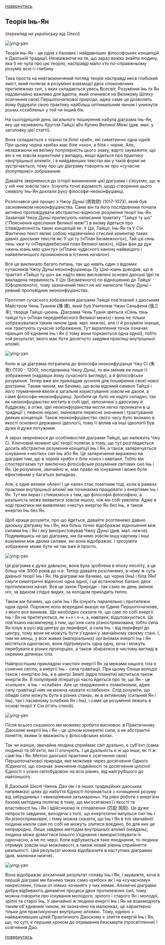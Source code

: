 [повернутись](./)

## Теорія Інь-Ян
(_переклад на українську від Олесі_)

![ying-yan](./Images/ying-yan1.png)

Теорія Інь-Ян  - це одна з базових і найдавніших філософських концепцій в Даоській традиції. Незважаючи на те, що зараз важко знайти людину, яка б не чула про цю теорію, насправді мало хто по-справжньому розуміє всю її глибину.

Така проста на невтаємничений погляд теорія насправді несе глибокий зміст, який полягає в розумінні взаємодії двох споконвічних протилежних сил, з яких складається увесь Всесвіт. Розуміння Інь та Ян надзвичайно важливо для адепта, який опинився на Великому Шляху осягнення своєї Першопочаткової природи, адже саме це дозволить йому будувати свою практику найбільш оптимальним чином і уникнути різних «схиблень» у той чи інший бік.

На сьогоднішній день загального поширення набула діаграма Інь-Ян, яку ще називають Кругом Тайцзі або Кулею Великої Межі (див. мал. у заголовку цієї статті).

Вона складається з чорної та білої «риб», які симетричні одна одній. При цьому чорна «риба» має біле «око», а біла – чорне. Але, незважаючи на велику популярність цього знаку, варто зауважити, що він є не зовсім коректним у випадку, якщо йдеться про практику «внутрішньої алхімії», і в найдавніших текстах він у такій формі не зустрічається, тому про цю діаграму говорять як про «сучасне (популярне)» зображення.

Давайте звернемося до історії виникнення цієї діаграми і з’ясуємо, що ж у ній «не зовсім так». Існують точні відомості, щодо створення цього символу Інь-Ян доклали руку філософи-неоконфуціанці.

Розпочався цей процес з Чжоу Дуньї (周敦颐) (1017-1073), який був засновником неоконфуціанства. Саме він та його послідовники почали активно проповідувати абстрактно-відносне розуміння теорії Інь-Ян. Зазвичай Чжоу Дуньї приписують написання трактату "Тайцзі ту шо" ("Пояснення креслення Великої межі") в якому йдеться про співвіднесеність таких концепцій як: У Цзі, Тайцзі, Інь-Ян та У Сін. Фактично текст  являє собою надзвичайно стислий коментар таких давніх даоських текстів як: У цзі ту («План Безмежного»), Тай цзі сянь тянь чжи ту («Переднебесний план Великої межі»), «Шан фан да дун чжень юань мяо цзін ту» («Плани чудесного канону найвищого і найвеличнішого проникнення в істинне начало»).

Все це викликало багато питань, так що навіть один з відомих сучасників Чжоу Дуньї неоконфуціанець Лу Цзю-юань доводив, що в трактаті «Тайцзі ту шо»  аж надто явно висловлені основні даоські ідеї та викладена первинність У Цзі (Безмежного) по відношенню до Тайцзі (Оформленого), тому зазначений текст не міг написати Чжоу Дуньї – ревний проповідник неоконфуціанства. 

Прототип сучасного зображення діаграми Тайцзі пов’язаний з даоським Майстром Чень Туанем (陳 摶), який був Учителем Чжан Саньфеня (張三丰), творця Тайцзі-цюань. Діаграма Чень Туаня зветься «Сянь тянь тайцзі ту» («План переднебесного Великої межі») і вона не тільки зображувалася таким чином (див. мал. нижче), але її й розуміли інакше, ніж трактують сучасне зображення. Тут вкраплення точок означає принцип об'єднання Інь і Ян (і тому вони торкаються одна одної), тобто той результат, якого має бути досягнуто завдяки практиці внутрішньої алхімії. 

![ying-yan](./Images/ying-yan3.png)

Коли ж ця діаграма потрапила до філософа неоконфуціанця Чжу Сі (朱熹) (1130 - 1200), послідовника Чжоу Дуньї, то він змінив не лише її зображення (надавши йому сучасного вигляду), а й філософське розуміння. Тепер вже він прикладав зусилля для поширення своєї нової доктрини. Таким чином, ми бачимо, що всім відомий символ Тайцзі і його тлумачення ввели в загальне користування зовсім не даоси, а саме філософи-неоконфуціанці. Зробити це було не надто складно, так як неоконфуціанство містить в собі ідеї, запозичені з даосизму й буддизму, а отже, ідеї неоконфуціанства могли легко проникати в ці традиції і, певною мірою, змінювати первісне значення і трактування деяких концепцій. Також неоконфуціанство свого часу було визнано в якості основної державної ідеології, тому  її вплив на інші ідеології був дуже й дуже потужним.

А зараз звернемося до особливостей діаграми Тайцзі, що належить Чжу Сі. Ключовий момент цієї теорії полягає в тому, що тут розглядається досить абстрактне розуміння концепції Інь і Ян, а також заперечується існування «чистих» сил Інь або Ян. Це заперечення виражено на діаграмі тим, що в чорній «рибі» є біле «око» і навпаки. Тобто ми спостерігаємо тут виключно філософське розуміння світових сил Інь і Ян. Це розуміння, звичайно ж, має право на існування і може бути ефективним у багатьох випадках.

Але, є одне велике «Але»! І це «але» стає помітним тоді, коли в рамках практики внутрішньої алхімії ми починаємо працювати з енергіями Інь і Ян. Тут ми якраз і стикаємося з тим, що філософія філософією, а реальність може виявитися зовсім іншою, ніж ми собі уявляли. Адже в ході практики ми виявляємо «чисту» енергію Ян без Інь, а також енергію Інь без Ян.

Щоб краще розуміти, про що йдеться, давайте розглянемо давню даоську діаграму Інь і Ян, яка більш точно відображає відношення між силами Інь і Ян і яку використовував Чжоу Дуньї (див. мал. нижче). Подивившись на цю діаграму, ми бачимо зовсім іншу картину і інші взаємини між двома силами, які вона відображає. І зрозуміти зображене може бути не так вже й просто.

![ying-yan](./Images/ying-yan4.png)

Ця діаграма є дуже давньою, вона була зроблена в епоху неоліту, а це більш ніж 3000 років до н.е. Тепер давайте розглянемо, в чому ж суть давньої теорії Інь і Ян. На діаграмі ми бачимо, що чорна (Інь) і біла (Ян) смуги симетричні відносно одна одної, і це встановлює баланс двох протилежних начал. Все це закон Природи - так само як день змінює ніч, за вдихом слідує видих, за холодом приходить тепло.

Також ми бачимо, що сили Інь і Ян існують паралельно і протилежні одна одній. Порожнє коло всередині вказує на Єдине Першопочаткове, з якого все виникає. Ще необхідно сказати те, що самі по собі енергії Інь і Ян не притягуються, як «+» і «-», а, навпаки, відштовхуються. Це пов'язано насамперед з тим, що їхня сила різноспрямована, тобто сила Ян існує в русі від центру до периферії, а сила Інь - від периферії до центру, тому вони не можуть бути з'єднані у звичайному своєму стані. І, тим не менш, у всіх живих (матеріальних) організмах енергії Інь і Ян містяться одночасно,  вони підтримують одна одну, хоча і можуть перебувати в різних пропорціях, а також збиратися в чистому вигляді в окремих ділянках тіла.

Найпростішим прикладом «чистої» енергії Ян за межами нашого тіла є сонячне світло, а енергії Інь - сила гравітації. При цьому Сонце володіє також і енергією Інь, а в центрі Землі (ядро планети) міститься також енергія Ян. В популярній літературі часто йдеться про те, що Ян - це «сильне», а Інь - «слабке». Але це твердження є помилковим, адже силу гравітації ніяк не можна назвати «слабкою». Слід розуміти, що обидві сили можуть бути в різних станах, як в активному (сильний Ян і Інь), так і пасивному (слабкий Ян і Інь), і саме це розуміння лежить в основі теорії У Сін (п'ять стихій).

![ying-yan](./Images/ying-yan5.png)

Після всього сказаного ми можемо зробити висновок: в Практичному Даосизмі енергії Інь і Ян - це цілком конкретні сили, а не абстрактні поняття, якими їх вважають у філософських колах.

Так чи інакше, звичайна людина сприймає світ дуально, є суб'єкт (сама людина) та об'єкти, які її оточують. І ця дуальність є ні що інше, як ті ж самі Інь і Ян. Метою даоської практики є осягнення своєї Першопочаткової природи, яке можливе через досягнення Одного (Єдиного), що означає зникнення подвійності та досягнення цілісної Єдності з усією світобудовою на всіх рівнях, від найгрубішого до найтоншого.

В Даоській Школі Чжень Дао (як і в інших традиційних даоських напрямках) шлях до набуття Єдності починається з «очищення розуму від забруднень» і «викорінення затьмарень». На рівні роботи з енергією базова методика полягає в тому, що ми осягаємо її якості та властивості Інь і Ян і здійснюємо їх сплавлення (匹配 阴阳). Це дуже непросте завдання, виходячи з того, що енергетичні імпульси сил Інь і Ян різноспрямовані, і тому можна сказати, що Інь і Ян в тілі звичайної людини ніколи самі по собі не можуть злитися воєдино, бо для них це неприродно. Лише завдяки методам внутрішньої алхімії (нейдань), людина може домогтися їхнього з'єднання і використовувати їх одночасно, а не по черзі. Коли відбувається таке поєднання, то людина отримує зовсім інші можливості, а також новий рівень сприйняття реальності. Цей результат можна відобразити в наступних діаграмах (див. малюнки нижче).

![ying-yan](./Images/ying-yan6.png)

Вона відображає алхімічний результат сплаву Інь і Ян, і зауважте, хоча в першій діаграмі ми бачимо таких само «рибок» як і на «сучасному» накресленні, тільки от ніяких «оченят» у них немає. Алхімічні діаграми добре відбивають динамічні процеси двох протилежних сил, тому можна говорити про існування молодого, зрілого і старого Ян і молодої, зрілої та старої Інь. У звичайної ж людини енергії Інь і Ян не взаємодіють таким об'єднаним чином, як зазначено на малюнках, це характерно тільки для практикуючих внутрішню алхімію. Тому, однією з найважливіших цілей Практичного Даосизму є злиття енергій Інь і Ян, що, по суті, є першим кроком до отримання безсмертя (просвітлення) і осягнення Дао.

[повернутись](./)
